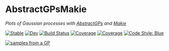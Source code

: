 # AbstractGPsMakie

*Plots of Gaussian processes with [AbstractGPs](https://github.com/JuliaGaussianProcesses/AbstractGPs.jl) and [Makie](https://github.com/JuliaPlots/Makie.jl)*

[![Stable](https://img.shields.io/badge/docs-stable-blue.svg)](https://juliagaussianprocesses.github.io/AbstractGPsMakie.jl/stable)
[![Dev](https://img.shields.io/badge/docs-dev-blue.svg)](https://juliagaussianprocesses.github.io/AbstractGPsMakie.jl/dev)
[![Build Status](https://github.com/JuliaGaussianProcesses/AbstractGPsMakie.jl/actions/workflows/CI.yml/badge.svg?branch=main)](https://github.com/JuliaGaussianProcesses/AbstractGPsMakie.jl/actions/workflows/CI.yml?query=branch%3Amain)
[![Coverage](https://codecov.io/gh/JuliaGaussianProcesses/AbstractGPsMakie.jl/branch/main/graph/badge.svg)](https://codecov.io/gh/JuliaGaussianProcesses/AbstractGPsMakie.jl)
[![Coverage](https://coveralls.io/repos/github/JuliaGaussianProcesses/AbstractGPsMakie.jl/badge.svg?branch=main)](https://coveralls.io/github/JuliaGaussianProcesses/AbstractGPsMakie.jl?branch=main)
[![Code Style: Blue](https://img.shields.io/badge/code%20style-blue-4495d1.svg)](https://github.com/invenia/BlueStyle)

[![samples from a GP](https://juliagaussianprocesses.github.io/AbstractGPsMakie.jl/dev/posterior_samples.svg)](https://juliagaussianprocesses.github.io/AbstractGPsMakie.jl/dev)
